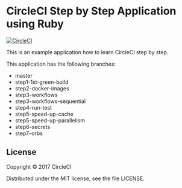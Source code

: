 # CircleCI Step by Step Application using Ruby
[![CircleCI](https://circleci.com/gh/CircleCI-Public/circleci-step-by-step-ruby.svg?style=svg)](https://circleci.com/gh/CircleCI-Public/circleci-step-by-step-ruby)

This is an example application how to learn CircleCI step by step.

This application has the following branches: 

- master
- step1-1st-green-build
- step2-docker-images
- step3-workflows
- step3-workflows-sequential
- step4-run-test
- step5-speed-up-cache
- step5-speed-up-parallelism
- step6-secrets
- step7-orbs

## License

Copyright © 2017 CircleCI

Distributed under the MIT license, see the file LICENSE.
